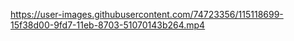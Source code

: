 https://user-images.githubusercontent.com/74723356/115118699-15f38d00-9fd7-11eb-8703-51070143b264.mp4

